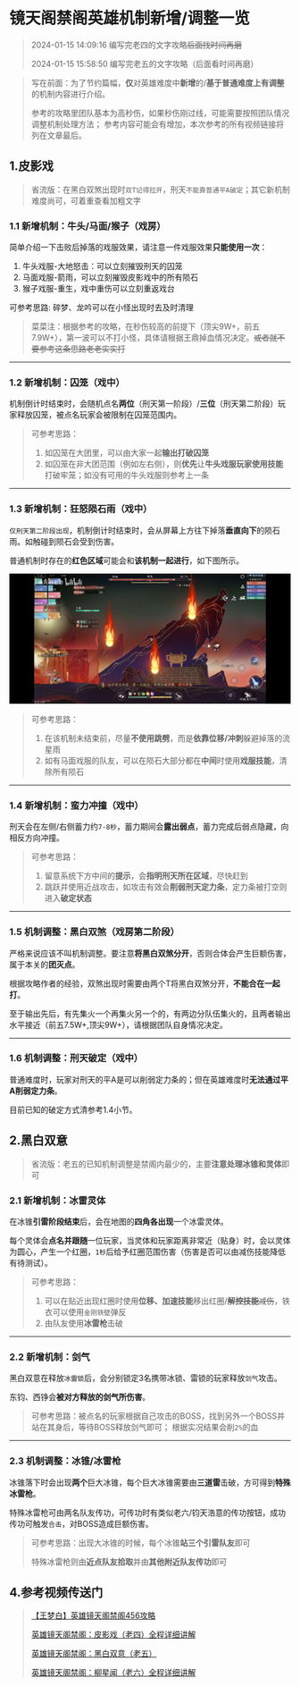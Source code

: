 # 镜天阁禁阁英雄机制新增/调整一览

> 2024-01-15 14:09:16 编写完老四的文字攻略~~后面找时间再磨~~
> 
> 2024-01-15 15:58:50 编写完老五的文字攻略（后面看时间再磨）

> 写在前面：为了节约篇幅，**仅**对英雄难度中**新增**的/**基于普通难度上有调整**的机制内容进行介绍。
>
> 参考的攻略里团队基本为高秒伤，如果秒伤刚过线，可能需要按照团队情况调整机制处理方法；
> 参考内容可能会有增加，本次参考的所有视频链接将列在文章最后。

##  1.皮影戏

> 省流版：在黑白双煞出现时`双T记得拉开`，刑天`不能靠普通平A破定`；其它新机制难度尚可，可着重查看加粗文字

### 1.1 新增机制：牛头/马面/猴子（戏房）

简单介绍一下击败后掉落的戏服效果，请注意一件戏服效果**只能使用一次**：

1) 牛头戏服-大地怒击：可以立刻摧毁刑天的囚笼
2) 马面戏服-箭雨，可以立刻摧毁皮影戏中的所有陨石
3) 猴子戏服-重生，戏中重伤可以立刻重返戏台

可参考思路: 碎梦、龙吟可以在小怪出现时去及时清理
> 菜菜注：根据参考的攻略，在秒伤较高的前提下（顶尖9W+，前五7.9W+），第一波可以不打小怪，具体请根据王鼎掉血情况决定。~~或者就不要参考这条思路老老实实打~~

***

### 1.2 新增机制：囚笼（戏中）

机制倒计时结束时，会随机点名**两位**（刑天第一阶段）/**三位**（刑天第二阶段）玩家释放囚笼，被点名玩家会被限制在囚笼范围内。


> 可参考思路：
> 1) 如囚笼在大团里，可以由大家一起**输出打破囚笼**
> 2) 如囚笼在非大团范围（例如左右侧），则**优先**让**牛头戏服玩家使用技能**打破牢笼；如没有可用的牛头戏服则参考上一条

***

### 1.3 新增机制：狂怒陨石雨（戏中）

`仅刑天第二阶段出现`，机制倒计时结束时，会从屏幕上方往下掉落**垂直向下**的陨石雨。如触碰到陨石会受到伤害。

普通机制时存在的**红色区域**可能会和**该机制一起进行**，如下图所示。

![1.2.2_jtgng_hard_pic01.jpg](../../picture%2F1.2.2_jtgng_hard_pic01.jpg)

> 可参考思路：
> 1) 在该机制未结束前，尽量**不使用跳劈**，而是**依靠位移/冲刺**躲避掉落的流星雨
> 2) 如有马面戏服的队友，可以在陨石大部分都在**中间**时使用**戏服技能**，清除所有陨石

***

### 1.4 新增机制：蛮力冲撞（戏中）

刑天会在左侧/右侧蓄力约`7-8秒`，蓄力期间会**露出弱点**，蓄力完成后弱点隐藏，向相反方向冲撞。

> 可参考思路：
> 1) 留意系统下方中间的**提示**，会**指明刑天所在区域**，尽快赶到
> 2) 跳跃并使用近战攻击，如攻击有效会**削弱刑天定力条**，定力条被打空则进入**破定状态**

***

### 1.5 机制调整：黑白双煞（戏房第二阶段）

严格来说应该不叫机制调整。要注意**将黑白双煞分开**，否则合体会产生巨额伤害，属于本关的**团灭点**。

根据攻略作者的经验，双煞出现时需要由两个T将黑白双煞分开，**不能合在一起打**。

至于输出先后，有先集火一个再集火另一个的，有两边分队伍集火的，且两者输出水平接近（前五7.5W+,顶尖9W+），请根据团队自身情况决定。

***

### 1.6 机制调整：刑天破定（戏中）

普通难度时，玩家对刑天的平A是可以削弱定力条的；但在英雄难度时**无法通过平A削弱定力条**。

目前已知的破定方式清参考1.4小节。

## 2.黑白双意

> 省流版：老五的已知机制调整是禁阁内最少的，主要**注意处理冰锥和灵体**即可

### 2.1 新增机制：冰雷灵体

在冰锥**引雷阶段结束**后，会在地图的**四角各出现**一个冰雷灵体。

每个灵体会**点名并跟随**一位玩家，当灵体和玩家距离非常近（贴身）时，会以灵体为圆心，产生一个红圈，`1秒`后给予红圈范围伤害（伤害是否可以由减伤技能降低有待测试）。

> 可参考思路：
> 1) 可以在贴近出现红圈时使用**位移、加速技能**移出红圈/~~**解控技能**减伤~~，铁衣可以使用`金刚铁壁`弹反
> 2) 由队友使用**冰雷枪**击破

***

### 2.2 新增机制：剑气

黑白双意在释放`冰雷锁`后，会分别锁定3名携带冰锁、雷锁的玩家释放`剑气`攻击。

东钧、西铮会**被对方释放的剑气所伤害**。

> 可参考思路：被点名的玩家根据自己攻击的BOSS，找到另外一个BOSS并站在其身后，等待BOSS释放剑气即可；
根据实况结果会削`2%`的血

***

### 2.3 机制调整：冰锥/冰雷枪

冰锥落下时会出现**两个**巨大冰锥，每个巨大冰锥需要由**三道雷**击破，方可得到**特殊冰雷枪**。

特殊冰雷枪可由两名队友传功，可传功时有类似老六/钧天浩意的传功按钮，成功传功可触发`合击`，对BOSS造成巨额伤害。

> 可参考思路：出现大冰锥的时候，每个冰锥**站三个引雷队友**即可
> 
> 特殊冰雷枪则由**近点队友拾取**并由**其他附近队友传功**即可



## 4.参考视频传送门

> [【王梦白】英雄镜天阁禁阁456攻略](https://www.bilibili.com/video/BV16V411R77M)
> 
> [英雄镜天阁禁阁：皮影戏（老四）全程详细讲解](https://www.bilibili.com/video/BV1vW4y1c7HS)
>
> [英雄镜天阁禁阁：黑白双意（老五）](https://www.bilibili.com/video/BV11t4y1R7Aq)
>
> [英雄镜天阁禁阁：柳星闻（老六）全程详细讲解](https://www.bilibili.com/video/BV1NK411e7kV)